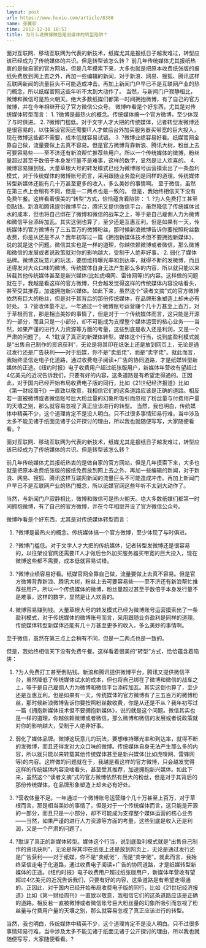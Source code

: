```yaml
---
layout: post
url: https://www.huxiu.com/article/8380
name: 张翼轸
time: 2012-12-30 18:57
title: 为什么说微博微信是旧媒体的转型陷阱？
---
```

面对互联网、移动互联网为代表的新技术，纸媒尤其是报纸日子越发难过，转型应该已经成为了传统媒体的共识。但是转型该怎么转？ 前几年传统媒体尤其报纸热衷的是做自家的官方网站，但是几年摸索下来，大多也就是把原本收费纸张版的报纸免费放到网上去之外，再加一些编辑的新闻，对于新浪、网易、搜狐、腾讯这样互联网新闻的流量巨头不可能造成冲击。再加上新闻门户早已不是互联网产业的热门概念，所以纸媒官网这些年听不太到大动作了。 当然，与新闻门户寂静相比，微博和微信可是热火朝天。绝大多数纸媒们都第一时间拥抱微博，有了自己的官方微博，并在今年相继开设了官方微信公众号。 微博咋看是个好东西，尤其是对传统媒体转型而言： 1. ?微博是最热火的概念。传统媒体搞一个官方微博，至少体现了与时俱进。 2. ?微博门槛低。对于文字人才大把的传统媒体，记者转型发微博还是很容易的，以往架设官网还需要IT人才做后台外加买服务器买带宽的巨大投入，现在微博这些都不需要，成本低就容易试错。 3. ?微博业绩容易好看。纸媒官网全靠自己做，流量要做上去真不容易。但是官方微博背靠新浪、腾讯大树，粉丝上去可要容易些——至不济还有新浪帮忙推荐些用户。所以一个传统媒体的微博，粉丝量超过甚至于数倍于本身发行量不是难事，这样的数字，显然是让人欢喜的。 4. 微博容易赚到钱。大量草根大号的转发模式已经为微博账号运营摸索出了一条盈利模式，对于传统媒体的微博账号而言，采用跟随业务盈利是同样的道理。传统媒体转型新媒体还能有几十万甚至更多的收入，多么美妙的事情啊。 至于微信，虽然在第三点上会稍有不同，但是一二两点也是一致的。 但是，我始终相信天下没有免费午餐。这样看着很美的“转型”方式，恰恰蕴含着陷阱： 1. ?为人免费打工甚至倒贴钱。新浪和腾讯提供微博平台，腾讯又提供微信平台，虽然降低了传统媒体试水的成本，但也将自己绑在了微博和微信的战车之上，等于是自己雇佣人力为微博和微信平台添砖加瓦。其实这倒也算了，至少还是互惠互利。但是如果有一天，传统媒体的官方微博有了三五百万的微博粉丝，那时候新浪微博告诉你要按照粉丝数收费，你是从还是不从？我年初写过一篇《拥抱新媒体技术但不要拥抱新媒体》，说的就是这个问题。微信其实也是一样的道理，你越依赖微博或者微信，那么微博和微信的发展或者说政策就对你的影响越大，受制于人绝非好事。 2. 弱化了媒体品牌。微博这玩意儿的玩法，要想维持曝光率和到达率，就得不断的发微博，而且还得发对大众口味的微博。传统媒体自身无法产生那么多的内容，所以就只能以来转载其他传统媒体甚至是新兴媒体(比如虎嗅网、雷锋网等)的内容。这样做的问题就在于，我越是看这样的官方微博，只会越发觉得这样的传统媒体内容没啥看头，甚至受其推荐，加速拥抱新兴媒体。如此下来，虽然这个“读者文摘”式的官方微博依然有巨大的粉丝，但是对于其背后的那份传统媒体，在品牌形象塑造上却未必有好处。 3. ?营收体量不足。一年通过一个微博账号运营赚个几十万甚至上百万，对于草根而言，那是相当美妙的事情了，但是对于一个传统媒体而言，这只能是开源的一部分，而且只是一小部分，却不可能成为支撑整个媒体运营的核心业务——当然，如果严谨的进行人力资源等方面的考量，这些到底是收入还是利润，又是一个严肃的问题了。 4. ?耽误了真正的新媒体转型。媒体这个行当，说到底盈利模式就是“出售自己制作的资讯获利”，无论是将其印在纸张上还是放到网页上，无论是通过发行还是广告获利——对于纸媒，你不是“卖纸佬”，而是“卖字佬”。就此而言，我始终坚信走电子化道路，通过收费电子阅读+广告的协同道路，才是纸媒转型新媒体的正途。《纽约时报》电子收费用户超过纸张版用户，新媒体年营收有望超过4亿美元的近况告诉我们，只要有好的内容，这条道路是有希望走得通的。正因此，对于国内已经开始布局收费电子版的同行，比如《21世纪经济报道》比如《第一财经周刊》一直致以敬意，我相信它们的这条道路应该是正确的道路。相反若一直被微博或者微信账号巨大粉丝量的幻象所吸引而忽视了粉丝量与付费用户量的天壤之别，那么就容易忽视了真正应该进行的转型。 当然，我也明白，传统媒体中精英不少，这个道理肯定不是没人明白。只不过很多事情知易行难，当中涉及太多不能见诸于纸面见诸于公开探讨的理由，所以我也就随便写写，大家随便看看。?

面对互联网、移动互联网为代表的新技术，纸媒尤其是报纸日子越发难过，转型应该已经成为了传统媒体的共识。但是转型该怎么转？

前几年传统媒体尤其报纸热衷的是做自家的官方网站，但是几年摸索下来，大多也就是把原本收费纸张版的报纸免费放到网上去之外，再加一些编辑的新闻，对于新浪、网易、搜狐、腾讯这样互联网新闻的流量巨头不可能造成冲击。再加上新闻门户早已不是互联网产业的热门概念，所以纸媒官网这些年听不太到大动作了。

当然，与新闻门户寂静相比，微博和微信可是热火朝天。绝大多数纸媒们都第一时间拥抱微博，有了自己的官方微博，并在今年相继开设了官方微信公众号。

微博咋看是个好东西，尤其是对传统媒体转型而言：

1. ?微博是最热火的概念。传统媒体搞一个官方微博，至少体现了与时俱进。

2. ?微博门槛低。对于文字人才大把的传统媒体，记者转型发微博还是很容易的，以往架设官网还需要IT人才做后台外加买服务器买带宽的巨大投入，现在微博这些都不需要，成本低就容易试错。

3. ?微博业绩容易好看。纸媒官网全靠自己做，流量要做上去真不容易。但是官方微博背靠新浪、腾讯大树，粉丝上去可要容易些——至不济还有新浪帮忙推荐些用户。所以一个传统媒体的微博，粉丝量超过甚至于数倍于本身发行量不是难事，这样的数字，显然是让人欢喜的。

4. 微博容易赚到钱。大量草根大号的转发模式已经为微博账号运营摸索出了一条盈利模式，对于传统媒体的微博账号而言，采用跟随业务盈利是同样的道理。传统媒体转型新媒体还能有几十万甚至更多的收入，多么美妙的事情啊。

至于微信，虽然在第三点上会稍有不同，但是一二两点也是一致的。

但是，我始终相信天下没有免费午餐。这样看着很美的“转型”方式，恰恰蕴含着陷阱：

1. ?为人免费打工甚至倒贴钱。新浪和腾讯提供微博平台，腾讯又提供微信平台，虽然降低了传统媒体试水的成本，但也将自己绑在了微博和微信的战车之上，等于是自己雇佣人力为微博和微信平台添砖加瓦。其实这倒也算了，至少还是互惠互利。但是如果有一天，传统媒体的官方微博有了三五百万的微博粉丝，那时候新浪微博告诉你要按照粉丝数收费，你是从还是不从？我年初写过一篇《拥抱新媒体技术但不要拥抱新媒体》，说的就是这个问题。微信其实也是一样的道理，你越依赖微博或者微信，那么微博和微信的发展或者说政策就对你的影响越大，受制于人绝非好事。

2. 弱化了媒体品牌。微博这玩意儿的玩法，要想维持曝光率和到达率，就得不断的发微博，而且还得发对大众口味的微博。传统媒体自身无法产生那么多的内容，所以就只能以来转载其他传统媒体甚至是新兴媒体(比如虎嗅网、雷锋网等)的内容。这样做的问题就在于，我越是看这样的官方微博，只会越发觉得这样的传统媒体内容没啥看头，甚至受其推荐，加速拥抱新兴媒体。如此下来，虽然这个“读者文摘”式的官方微博依然有巨大的粉丝，但是对于其背后的那份传统媒体，在品牌形象塑造上却未必有好处。

3. ?营收体量不足。一年通过一个微博账号运营赚个几十万甚至上百万，对于草根而言，那是相当美妙的事情了，但是对于一个传统媒体而言，这只能是开源的一部分，而且只是一小部分，却不可能成为支撑整个媒体运营的核心业务——当然，如果严谨的进行人力资源等方面的考量，这些到底是收入还是利润，又是一个严肃的问题了。

4. ?耽误了真正的新媒体转型。媒体这个行当，说到底盈利模式就是“出售自己制作的资讯获利”，无论是将其印在纸张上还是放到网页上，无论是通过发行还是广告获利——对于纸媒，你不是“卖纸佬”，而是“卖字佬”。就此而言，我始终坚信走电子化道路，通过收费电子阅读+广告的协同道路，才是纸媒转型新媒体的正途。《纽约时报》电子收费用户超过纸张版用户，新媒体年营收有望超过4亿美元的近况告诉我们，只要有好的内容，这条道路是有希望走得通的。正因此，对于国内已经开始布局收费电子版的同行，比如《21世纪经济报道》比如《第一财经周刊》一直致以敬意，我相信它们的这条道路应该是正确的道路。相反若一直被微博或者微信账号巨大粉丝量的幻象所吸引而忽视了粉丝量与付费用户量的天壤之别，那么就容易忽视了真正应该进行的转型。

当然，我也明白，传统媒体中精英不少，这个道理肯定不是没人明白。只不过很多事情知易行难，当中涉及太多不能见诸于纸面见诸于公开探讨的理由，所以我也就随便写写，大家随便看看。?

